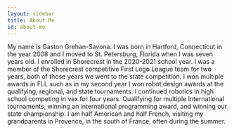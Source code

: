 ```yaml
---
layout: sidebar
title: About Me
id: about-me
---
```



<!-- <img src="/assets/images/IMG_1046.jpeg" alt="bio_image" width="200"/> -->


My name is Gaston Grehan-Savona. I was born in Hartford, Connecticut in the year 2008 and I moved to St. Petersburg, Florida when I was seven years old. I enrolled in Shorecrest in the 2020-2021 school year. I was a member of the Shorecrest competitive First Lego League team for two years, both of those years we went to the state competition. I won multiple awards in FLL such as in my second year I won robot design awards at the qualifying, regional, and state tournaments. I continued robotics in high school competing in vex for four years. Qualifying for multiple International tournaments, winning an international programming award, and winning our state championship. I am half American and half French, visiting my grandparents in Provence, in the south of France, often during the summer.

<!-- <img src="/assets/images/IMG_1617.jpeg" alt="bio_image" width="300"/> -->
<!-- <img src="/assets/images/IMG_0664.jpeg" alt="bio_image" width="200"/> -->


